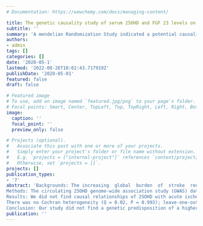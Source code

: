 ```yaml
---
# Documentation: https://wowchemy.com/docs/managing-content/

title: The genetic causality study of serum 25OHD and FGF 23 levels on ischemic stroke
subtitle: ''
summary: 'A mendelian Randomization Study indicated a potential causality of FGF23 upon the large-artery atherosclerotic stroke, which might partly explain the epidemiological association of Vitamin D and ischemic stroke'
authors:
- admin
tags: []
categories: []
date: '2020-05-1'
lastmod: '2022-08-26T10:02:43.717919Z'
publishDate: '2020-05-01'
featured: false
draft: false

# Featured image
# To use, add an image named `featured.jpg/png` to your page's folder.
# Focal points: Smart, Center, TopLeft, Top, TopRight, Left, Right, BottomLeft, Bottom, BottomRight.
image:
  caption: ''
  focal_point: ''
  preview_only: false

# Projects (optional).
#   Associate this post with one or more of your projects.
#   Simply enter your project's folder or file name without extension.
#   E.g. `projects = ["internal-project"]` references `content/project/deep-learning/index.md`.
#   Otherwise, set `projects = []`.
projects: []
publication_types:
- '7'
abstract: 'Backgrounds:	The	increasing	global	burden	of	stroke	requires	a	more comprehensive approach for disease prevention; whether the modifiable vitamin D has protective effects on ischemic stroke or subtypes remains a question. Fibroblast growth factor 23 (FGF23) is an emerging independent risk factor on cardiovascular diseases, but its association with ischemic stroke are not consistent. Besides, the causalities between FGF23 and ischemic stroke or subtypes are unclear. Considering the crucial role of FGF23 on vitamin D levels through inhibiting activation and promoting degradation, the function of FGF23 was thought partly dependent on its effects on vitamin D. Thus, vitamin D supplements may benefit for specific groups. Objective: We applied the Mendelian randomization (MR) framework to infer the causalities of circulating vitamin D (25OHD, 25-hydroxyvitamin D) levels and FGF23 levels on ischemic stroke and subtypes, to investigate potential effects of vitamin D supplement among different groups.
Methods: The circulating 25OHD genome-wide association study (GWAS) data (N=417,580，the white British group) from the UK BioBank, 5 SNPs from a seven cohort GWAS meta-study associated with serum FGF23 levels, and the summary statistics of acute ischemic stroke (34,217 cases, 406,111 controls) and subtypes in MEGASTROKE study (European ancestry) were chosen to construct instrumental variants. We filtered genetic variants by association (P < 5.0E-08), linkage disequilibrium (LD r2 < 0.1), possible pleiotropic associations and instrument strength. The inverse-variance weighted method (MR-IVW) was picked to investigate the causal relationship of 25OHD and FGF23 levels on ischemic stroke or subtypes. The weighted-median method (MR-WME), Cochran’Q, and the leave-one-out analysis were employed to evaluate the robustness of causal estimates. Moreover, the Egger intercept test and the PRESSO (Pleiotropy RESidual Sum and Outlier) test were utilized on sensitive analysis for potential horizontal pleiotropies; and the MR-Steiger method was utilized to evaluate the vertical direction of the causal estimate. Furthermore, we calculate the power of the causal estimate.
Results: We did not find causal relationships of 25OHD with acute ischemic stroke (AIS) or subtypes. This study used 60 filtered instrument variables to estimate (MR-IVW) an OR (Odds Ratio) of 1.02 for acute ischemic stroke with a 95% confidence interval (95%CI) of 0.94-1.12, and 0.94 OR (95% CI 0.76-1.16) for large artery atherosclerotic stroke (LAS) per SD (standard deviation) increased 25OHD. Three instruments passed the filtering. There were no causal relationships of FGF23 on acute ischemic stroke (MR-IVW; 0.90 OR, 95%CI 0.74-1.09; P = 0.271). We found a suggestive genetic causal association of FGF23 on LAS (MR-IVW; 1.74 OR, 95% CI 1.08-2.81), and the MR-WME result was 1.76 OR (95% CI 1.04-2.99).
There was no Cochran heterogeneity (Q = 0.02, P = 0.993); leave-one-out analysis showed that the effects of each genetic variables on causal estimate were perturbations (-0.13% to 5.8%), and the validated variant near the CYP24A1 gene drove the causal association of FGF23 and LAS. No horizontal pleiotropy was found (MR-Egger intercept -0.001, P = 0.145), and the causal direction was FGF23 to LAS with no conflict (MR-Steiger, P = 3.20 × 10 -14). Three genetic instruments accounted for 0.53% circulating FGF23 levels, and the causal estimate power of FGF23 on LAS was 94%.
Conclusion: Our study did not find a genetic predisposition of a higher circulating 25OHD associated with a lower risk of acute ischemic stroke or subtypes; thus, we neither support nor reject vitamin D supplementation in the general population. We found a genetic predisposition of increased FGF23 associated with a higher risk of large arterial atherosclerotic stroke. Our results suggested a beneficial effect of vitamin D supplements in people with a high risk of LAS (like intracranial atherosclerosis). Further studies should investigate the associated mechanisms of FGF23 in LAS, and the roles of vitamin D and αKlotho in the association of FGF23 and LAS.'
publication: ''
---
```

